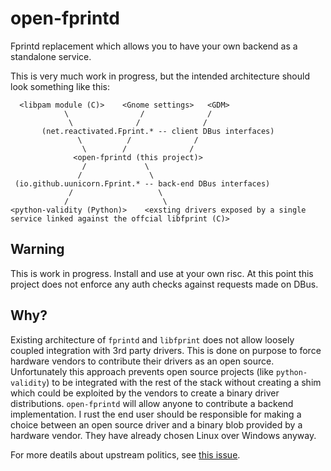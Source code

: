 # open-fprintd
Fprintd replacement which allows you to have your own backend as a standalone service.

This is very much work in progress, but the intended architecture should look something like this:
```
  <libpam module (C)>    <Gnome settings>   <GDM>
            \                /              /
             \              /              /
       (net.reactivated.Fprint.* -- client DBus interfaces)
               \          /              /
                \        /              /
              <open-fprintd (this project)>
                /             \
               /               \ 
 (io.github.uunicorn.Fprint.* -- back-end DBus interfaces)
             /                   \
            /                     \
<python-validity (Python)>    <exsting drivers exposed by a single service linked against the offcial libfprint (C)>
```

## Warning

This is work in progress. Install and use at your own risc.  At this point this project does not enforce any auth 
checks against requests made on DBus.


## Why?

Existing architecture of `fprintd` and `libfprint` does not allow loosely coupled integration with 3rd party drivers. 
This is done on purpose to force hardware vendors to contribute their drivers as an open source. Unfortunately this 
approach prevents open source projects (like `python-validity`) to be integrated with the rest of the stack without 
creating a shim which could be exploited by the vendors to create a binary driver distributions. `open-fprintd` will 
allow anyone to contribute a backend implementation. I rust the end user should be responsible for making a choice between an 
open source driver and a binary blob provided by a hardware vendor. They have already chosen Linux over Windows anyway.

For more deatils about upstream politics, see [this issue](https://gitlab.freedesktop.org/libfprint/libfprint/-/issues/276).
